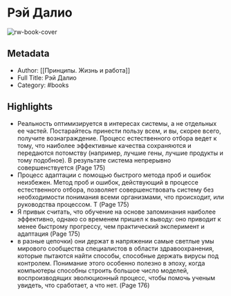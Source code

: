 # Рэй Далио

![rw-book-cover](https://readwise-assets.s3.amazonaws.com/static/images/default-book-icon-8.18caceaece2b.png)

## Metadata
- Author: [[Принципы. Жизнь и работа]]
- Full Title: Рэй Далио
- Category: #books

## Highlights
- Реальность оптимизируется в интересах системы, а не отдельных ее частей. Постарайтесь принести пользу всем, и вы, скорее всего, получите вознаграждение. Процесс естественного отбора ведет к тому, что наиболее эффективные качества сохраняются и передаются потомству (например, лучшие гены, лучшие продукты и тому подобное). В результате система непрерывно совершенствуется (Page 175)
- Процесс адаптации с помощью быстрого метода проб и ошибок неизбежен. Метод проб и ошибок, действующий в процессе естественного отбора, позволяет совершенствовать систему без необходимости понимания всеми организмами, что происходит, или руководства процессом. Т (Page 175)
- Я привык считать, что обучение на основе запоминания наиболее эффективно, однако со временем пришел к выводу: оно приводит к менее быстрому прогрессу, чем практический эксперимент и адаптация (Page 175)
- в разные цепочки) они держат в напряжении самые светлые умы мирового сообщества специалистов в области здравоохранения, которые пытаются найти способы, способные держать вирусы под контролем. Понимание этого особенно полезно в эпоху, когда компьютеры способны строить большое число моделей, воспроизводящих эволюционный процесс, чтобы помочь ученым увидеть, что сработает, а что нет. (Page 176)

